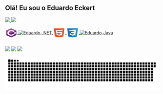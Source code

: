 ## Olá! Eu sou o Eduardo Eckert
<div>
  <a href="https://github.com/eduardoeckert">
  <img height="180em" src="https://github-readme-stats.vercel.app/api?username=EduardoEckert&show_icons=true&theme=dracula&include_all_commits=true&count_private=true"/>
  <img height="150em" src="https://github-readme-stats.vercel.app/api/top-langs/?username=EduardoEckert&layout=compact&langs_count=7&theme=dracula"/>
</div>
<div style="display: inline_block"><br>
  <img align="center" alt="Eduardo-Csharp" height="30" width="40" src="https://raw.githubusercontent.com/devicons/devicon/master/icons/csharp/csharp-original.svg">
  <img align="center" alt="Eduardo-.NET" height="30" width="40" src="https://cdn.jsdelivr.net/gh/devicons/devicon/icons/dotnetcore/dotnetcore-original.svg" >
  <img align="center" alt="Eduardo-HTML" height="30" width="40" src="https://raw.githubusercontent.com/devicons/devicon/master/icons/html5/html5-original.svg">
  <img align="center" alt="Eduardo-CSS" height="30" width="40" src="https://raw.githubusercontent.com/devicons/devicon/master/icons/css3/css3-original.svg">
  <img align="center" alt="Eduardo-Java" height="30" width="40" src="https://cdn.jsdelivr.net/gh/devicons/devicon/icons/java/java-plain.svg"  >
</div>
  
  ##
  
  <div>
      <a href="https://www.linkedin.com/in/eduardo-eckert-9432b61b1/" target="_blank"><img src="https://img.shields.io/badge/-LinkedIn-%230077B5?style=for-the-badge&logo=linkedin&logoColor=white" target="_blank"></a>
  <a href = "mailto:contatoeduardo_sperfeld@hotmail.com"><img src="https://img.shields.io/badge/Microsoft_Outlook-0078D4?style=for-the-badge&logo=microsoft-outlook&logoColor=white" target="_blank"></a>
      <a href="https://www.instagram.com/edueckert_/" target="_blank"><img src="https://img.shields.io/badge/-Instagram-%23E4405F?style=for-the-badge&logo=instagram&logoColor=white" target="_blank"></a>
    
![Snake animation](https://github.com/EduardoEckert/EduardoEckert/blob/output/github-contribution-grid-snake.svg)
    
  </div>
  
